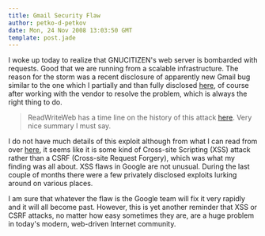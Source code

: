 ```yaml
---
title: Gmail Security Flaw
author: petko-d-petkov
date: Mon, 24 Nov 2008 13:03:50 GMT
template: post.jade
---
```


I woke up today to realize that GNUCITIZEN's web server is bombarded with requests. Good that we are running from a scalable infrastructure. The reason for the storm was a recent disclosure of apparently new Gmail bug similar to the one which I partially and than fully disclosed [here](/blog/google-gmail-e-mail-hijack-technique/), of course after working with the vendor to resolve the problem, which is always the right thing to do.

> ReadWriteWeb has a time line on the history of this attack [here](http://www.readwriteweb.com/archives/gmail_exploit_may_aid_domain_h.php). Very nice summary I must say.

I do not have much details of this exploit although from what I can read from over [here](http://geekcondition.com/2008/11/23/gmail-security-flaw-proof-of-concept/), it seems like it is some kind of Cross-site Scripting (XSS) attack rather than a CSRF (Cross-site Request Forgery), which was what my finding was all about. XSS flaws in Google are not unusual. During the last couple of months there were a few privately disclosed exploits lurking around on various places.

I am sure that whatever the flaw is the Google team will fix it very rapidly and it will all become past. However, this is yet another reminder that XSS or CSRF attacks, no matter how easy sometimes they are, are a huge problem in today's modern, web-driven Internet community.
